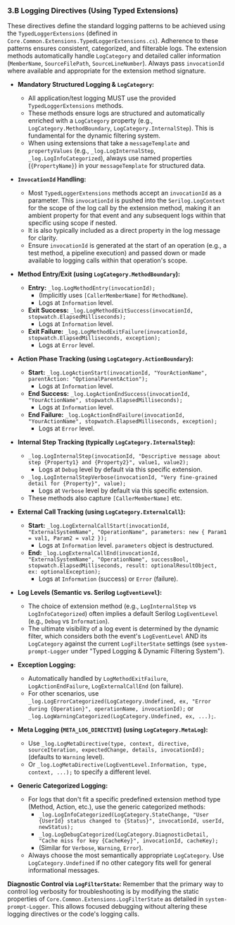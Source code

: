 ### 3.B Logging Directives (Using Typed Extensions)

These directives define the standard logging patterns to be achieved using the `TypedLoggerExtensions` (defined in `Core.Common.Extensions.TypedLoggerExtensions.cs`). Adherence to these patterns ensures consistent, categorized, and filterable logs. The extension methods automatically handle `LogCategory` and detailed caller information (`MemberName`, `SourceFilePath`, `SourceLineNumber`). Always pass `invocationId` where available and appropriate for the extension method signature.

*   **Mandatory Structured Logging & `LogCategory`:**
    *   All application/test logging MUST use the provided `TypedLoggerExtensions` methods.
    *   These methods ensure logs are structured and automatically enriched with a `LogCategory` property (e.g., `LogCategory.MethodBoundary`, `LogCategory.InternalStep`). This is fundamental for the dynamic filtering system.
    *   When using extensions that take a `messageTemplate` and `propertyValues` (e.g., `_log.LogInternalStep`, `_log.LogInfoCategorized`), always use named properties (`{PropertyName}`) in your `messageTemplate` for structured data.

*   **`InvocationId` Handling:**
    *   Most `TypedLoggerExtensions` methods accept an `invocationId` as a parameter. This `invocationId` is pushed into the `Serilog.LogContext` for the scope of the log call by the extension method, making it an ambient property for that event and any subsequent logs within that specific using scope if nested.
    *   It is also typically included as a direct property in the log message for clarity.
    *   Ensure `invocationId` is generated at the start of an operation (e.g., a test method, a pipeline execution) and passed down or made available to logging calls within that operation's scope.

*   **Method Entry/Exit (using `LogCategory.MethodBoundary`):**
    *   **Entry:** `_log.LogMethodEntry(invocationId);`
        *   (Implicitly uses `[CallerMemberName]` for `MethodName`).
        *   Logs at `Information` level.
    *   **Exit Success:** `_log.LogMethodExitSuccess(invocationId, stopwatch.ElapsedMilliseconds);`
        *   Logs at `Information` level.
    *   **Exit Failure:** `_log.LogMethodExitFailure(invocationId, stopwatch.ElapsedMilliseconds, exception);`
        *   Logs at `Error` level.

*   **Action Phase Tracking (using `LogCategory.ActionBoundary`):**
    *   **Start:** `_log.LogActionStart(invocationId, "YourActionName", parentAction: "OptionalParentAction");`
        *   Logs at `Information` level.
    *   **End Success:** `_log.LogActionEndSuccess(invocationId, "YourActionName", stopwatch.ElapsedMilliseconds);`
        *   Logs at `Information` level.
    *   **End Failure:** `_log.LogActionEndFailure(invocationId, "YourActionName", stopwatch.ElapsedMilliseconds, exception);`
        *   Logs at `Error` level.

*   **Internal Step Tracking (typically `LogCategory.InternalStep`):**
    *   `_log.LogInternalStep(invocationId, "Descriptive message about step {Property1} and {Property2}", value1, value2);`
        *   Logs at `Debug` level by default via this specific extension.
    *   `_log.LogInternalStepVerbose(invocationId, "Very fine-grained detail for {Property}", value);`
        *   Logs at `Verbose` level by default via this specific extension.
    *   These methods also capture `[CallerMemberName]` etc.

*   **External Call Tracking (using `LogCategory.ExternalCall`):**
    *   **Start:** `_log.LogExternalCallStart(invocationId, "ExternalSystemName", "OperationName", parameters: new { Param1 = val1, Param2 = val2 });`
        *   Logs at `Information` level. `parameters` object is destructured.
    *   **End:** `_log.LogExternalCallEnd(invocationId, "ExternalSystemName", "OperationName", successBool, stopwatch.ElapsedMilliseconds, result: optionalResultObject, ex: optionalException);`
        *   Logs at `Information` (success) or `Error` (failure).

*   **Log Levels (Semantic vs. Serilog `LogEventLevel`):**
    *   The choice of extension method (e.g., `LogInternalStep` vs `LogInfoCategorized`) often implies a default Serilog `LogEventLevel` (e.g., `Debug` vs `Information`).
    *   The ultimate visibility of a log event is determined by the dynamic filter, which considers both the event's `LogEventLevel` AND its `LogCategory` against the current `LogFilterState` settings (see `system-prompt-Logger` under "Typed Logging & Dynamic Filtering System").

*   **Exception Logging:**
    *   Automatically handled by `LogMethodExitFailure`, `LogActionEndFailure`, `LogExternalCallEnd` (on failure).
    *   For other scenarios, use `_log.LogErrorCategorized(LogCategory.Undefined, ex, "Error during {Operation}", operationName, invocationId);` or `_log.LogWarningCategorized(LogCategory.Undefined, ex, ...);`.

*   **Meta Logging (`META_LOG_DIRECTIVE`) (using `LogCategory.MetaLog`):**
    *   Use `_log.LogMetaDirective(type, context, directive, sourceIteration, expectedChange, details, invocationId);` (defaults to `Warning` level).
    *   Or `_log.LogMetaDirective(LogEventLevel.Information, type, context, ...);` to specify a different level.

*   **Generic Categorized Logging:**
    *   For logs that don't fit a specific predefined extension method type (Method, Action, etc.), use the generic categorized methods:
        *   `_log.LogInfoCategorized(LogCategory.StateChange, "User {UserId} status changed to {Status}", invocationId, userId, newStatus);`
        *   `_log.LogDebugCategorized(LogCategory.DiagnosticDetail, "Cache miss for key {CacheKey}", invocationId, cacheKey);`
        *   (Similar for `Verbose`, `Warning`, `Error`).
    *   Always choose the most semantically appropriate `LogCategory`. Use `LogCategory.Undefined` if no other category fits well for general informational messages.

**Diagnostic Control via `LogFilterState`:**
Remember that the primary way to control log verbosity for troubleshooting is by modifying the static properties of `Core.Common.Extensions.LogFilterState` as detailed in `system-prompt-Logger`. This allows focused debugging without altering these logging directives or the code's logging calls.